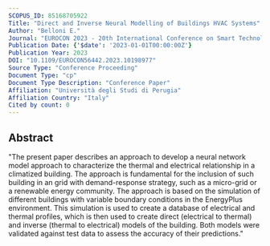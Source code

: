 ```yaml
---
SCOPUS_ID: 85168705922
Title: "Direct and Inverse Neural Modelling of Buildings HVAC Systems"
Author: "Belloni E."
Journal: "EUROCON 2023 - 20th International Conference on Smart Technologies, Proceedings"
Publication Date: {'$date': '2023-01-01T00:00:00Z'}
Publication Year: 2023
DOI: "10.1109/EUROCON56442.2023.10198977"
Source Type: "Conference Proceeding"
Document Type: "cp"
Document Type Description: "Conference Paper"
Affiliation: "Università degli Studi di Perugia"
Affiliation Country: "Italy"
Cited by count: 0
---
```


## Abstract
"The present paper describes an approach to develop a neural network model approach to characterize the thermal and electrical relationship in a climatized building. The approach is fundamental for the inclusion of such building in an grid with demand-response strategy, such as a micro-grid or a renewable energy community. The approach is based on the simulation of different buildings with variable boundary conditions in the EnergyPlus environment. This simulation is used to create a database of electrical and thermal profiles, which is then used to create direct (electrical to thermal) and inverse (thermal to electrical) models of the building. Both models were validated against test data to assess the accuracy of their predictions."
